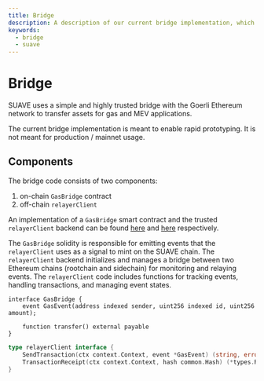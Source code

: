```yaml
---
title: Bridge
description: A description of our current bridge implementation, which is meant to enable rapid prototyping.
keywords:
  - bridge
  - suave
---
```


<!-- no toc -->
<!-- omit from toc -->
# Bridge

SUAVE uses a simple and highly trusted bridge with the Goerli Ethereum network to transfer assets for gas and MEV applications.

The current bridge implementation is meant to enable rapid prototyping. It is not meant for production / mainnet usage.

## Components

The bridge code consists of two components:
1. on-chain `GasBridge` contract
2. off-chain `relayerClient`

An implementation of a `GasBridge` smart contract and the trusted `relayerClient` backend can be found [here](https://github.com/flashbots/suave-bridge/blob/master/contracts/GasBridge.sol) and [here](https://github.com/flashbots/suave-bridge/blob/master/internal/bridge.go) respectively.

The `GasBridge` solidity is responsible for emitting events that the `relayerClient` uses as a signal to mint on the SUAVE chain. The `relayerClient` backend initializes and manages a bridge between two Ethereum chains (rootchain and sidechain) for monitoring and relaying events. The  `relayerClient` code includes functions for tracking events, handling transactions, and managing event states.

```solidity
interface GasBridge {
    event GasEvent(address indexed sender, uint256 indexed id, uint256 amount);

    function transfer() external payable
}
```

```go
type relayerClient interface {
	SendTransaction(ctx context.Context, event *GasEvent) (string, error)
	TransactionReceipt(ctx context.Context, hash common.Hash) (*types.Receipt, error)
}
```
